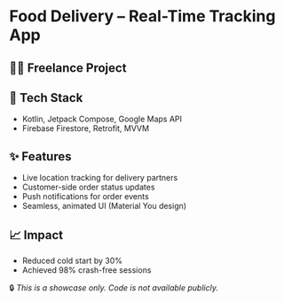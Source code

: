 # Food Delivery – Real-Time Tracking App

## 🧑‍💼 Freelance Project

## 🔧 Tech Stack
- Kotlin, Jetpack Compose, Google Maps API
- Firebase Firestore, Retrofit, MVVM

## ✨ Features
- Live location tracking for delivery partners
- Customer-side order status updates
- Push notifications for order events
- Seamless, animated UI (Material You design)

## 📈 Impact
- Reduced cold start by 30%
- Achieved 98% crash-free sessions

🔒 *This is a showcase only. Code is not available publicly.*
